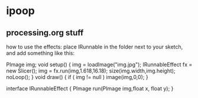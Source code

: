 # ipoop
processing.org stuff
-- 
how to use the effects:
place IRunnable in the folder next to your sketch, and add something like this:

PImage img;
void setup() { 
		  img = loadImage("img.jpg");
		  IRunnableEffect fx = new Slicer();
		  img = fx.run(img,1.618,16.18); 
		  size(img.width,img.height);
		  noLoop();
}
void draw() { 
		  if ( img != null ) image(img,0,0);
}


interface IRunnableEffect { 	PImage run(PImage img,float x, float y); }

